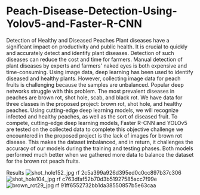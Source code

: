 # Peach-Disease-Detection-Using-Yolov5-and-Faster-R-CNN
Detection of Healthy and Diseased Peaches
Plant diseases have a significant impact on productivity and public health. It is crucial to quickly and accurately detect and identify plant diseases. Detection of such diseases can reduce the cost and time for farmers. Manual detection of plant diseases by experts and farmers' naked eyes is both expensive and time-consuming. Using image data, deep learning has been used to identify diseased and healthy plants. However, collecting image data for peach fruits is challenging because the samples are unbalanced. Popular deep networks struggle with this problem.
The most prevalent diseases in peaches are brown rot, shot hole, scab, and black rot. We have data for three classes in the proposed project: brown rot, shot hole, and healthy peaches. Using cutting-edge deep learning models, we will recognize infected and healthy peaches, as well as the sort of diseased fruit.
To compete, cutting-edge deep learning models, Faster R-CNN and YOLOv5 are tested on the collected data to complete this objective challenge we encountered in the proposed project is the lack of images for brown rot disease. This makes the dataset imbalanced, and in return, it challenges the accuracy of our models during the training and testing phases. Both models performed much better when we gathered more data to balance the dataset for the brown rot peach fruits.

Results
![shot_hole152_jpg rf 2c5a399a926d395ed0c0cc897b37c306](https://user-images.githubusercontent.com/83392006/202838651-d762f6ce-4363-4fee-a253-da489dc78761.jpg)
![shot_hole104_jpg rf c763dfaf52b70d3b51927585acc7f99e](https://user-images.githubusercontent.com/83392006/202838655-c5830ac0-e3c9-44b6-84cf-669297032a2b.jpg)
![brown_rot29_jpg rf 91ff6552732bb1da38550857b5e63caa](https://user-images.githubusercontent.com/83392006/202838668-3d0e9208-8dee-479b-99dc-e2b8533eab81.jpg)
